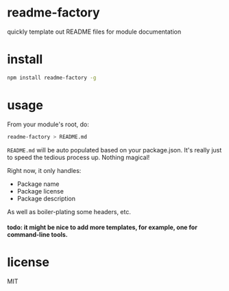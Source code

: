 # readme-factory
quickly template out README files for module documentation

# install
```bash
npm install readme-factory -g
```

# usage
From your module's root, do:
```bash
readme-factory > README.md
```

`README.md` will be auto populated based on your package.json.
It's really just to speed the tedious process up. Nothing magical!

Right now, it only handles:
- Package name
- Package license
- Package description

As well as boiler-plating some headers, etc.

#### todo: it might be nice to add more templates, for example, one for command-line tools.

# license
MIT
